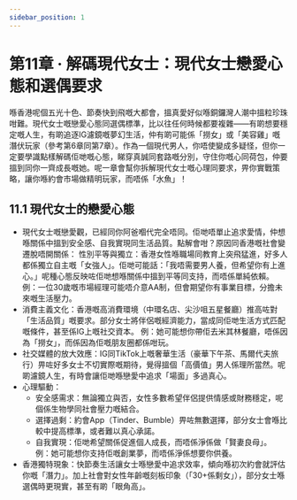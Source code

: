 ```yaml
---
sidebar_position: 1
---
```


# 第11章 · 解碼現代女士：現代女士戀愛心態和選偶要求

喺香港呢個五光十色、節奏快到飛嘅大都會，搵真愛好似喺銅鑼灣人潮中搵粒珍珠咁難。現代女士嘅戀愛心態同選偶標準，比以往任何時候都要複雜——有啲想要穩定嘅人生，有啲追逐IG濾鏡嘅夢幻生活，仲有啲可能係「撈女」或「美容雞」嘅潛伏玩家（參考第6章同第7章）。作為一個現代男人，你唔使變成多疑怪，但你一定要學識點樣解碼佢哋嘅心態，睇穿真誠同套路嘅分別，守住你嘅心同荷包，仲要搵到同你一齊成長嘅她。呢一章會幫你拆解現代女士嘅心理同要求，畀你實戰策略，讓你喺約會市場做精明玩家，而唔係「水魚」！

## 11.1 現代女士的戀愛心態
- 現代女士嘅戀愛觀，已經同你阿爸嗰代完全唔同。佢哋唔單止追求愛情，仲想喺關係中搵到安全感、自我實現同生活品質。點解會咁？原因同香港嘅社會變遷脫唔開關係：
性別平等與獨立：香港女性喺職場同教育上突飛猛進，好多人都係獨立自主嘅「女強人」。佢哋可能話：「我唔需要男人養，但希望你有上進心。」呢種心態反映咗佢哋想喺關係中搵到平等同支持，而唔係單純依賴。
例：一位30歲嘅市場經理可能唔介意AA制，但會期望你有事業目標，分擔未來嘅生活壓力。
- 消費主義文化：香港嘅高消費環境（中環名店、尖沙咀五星餐廳）推高咗對「生活品質」嘅要求。部分女士將伴侶嘅經濟能力，當成同佢哋生活方式匹配嘅條件，甚至係IG上嘅社交資本。
例：她可能想你帶佢去米其林餐廳，唔係因為「撈女」，而係因為佢嘅朋友圈都係咁玩。
- 社交媒體的放大效應：IG同TikTok上嘅奢華生活（豪華下午茶、馬爾代夫旅行）畀咗好多女士不切實際嘅期待，覺得搵個「高價值」男人係理所當然。呢啲濾鏡人生，有時會讓佢哋喺戀愛中追求「場面」多過真心。
- 心理驅動：
  * 安全感需求：無論獨立與否，女性多數希望伴侶提供情感或財務穩定，呢個係生物學同社會壓力嘅結合。
  * 選擇過剩：約會App（Tinder、Bumble）畀咗無數選擇，部分女士會喺比較中提高標準，或者難以真心承諾。
  * 自我實現：佢哋希望關係促進個人成長，而唔係淨係做「賢妻良母」。
    例：她可能想你支持佢嘅創業夢，而唔係淨係想要你供養。
- 香港獨特現象：快節奏生活讓女士喺戀愛中追求效率，傾向喺初次約會就評估你嘅「潛力」。加上社會對女性年齡嘅刻板印象（「30+係剩女」），部分女士喺選偶時更現實，甚至有啲「眼角高」。
